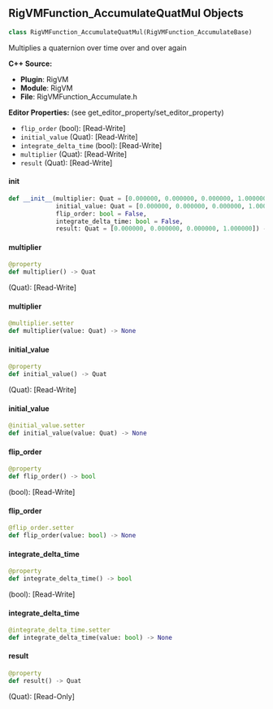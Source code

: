 ## RigVMFunction_AccumulateQuatMul Objects

```python
class RigVMFunction_AccumulateQuatMul(RigVMFunction_AccumulateBase)
```

Multiplies a quaternion over time over and over again

**C++ Source:**

- **Plugin**: RigVM
- **Module**: RigVM
- **File**: RigVMFunction_Accumulate.h

**Editor Properties:** (see get_editor_property/set_editor_property)

- ``flip_order`` (bool):  [Read-Write]
- ``initial_value`` (Quat):  [Read-Write]
- ``integrate_delta_time`` (bool):  [Read-Write]
- ``multiplier`` (Quat):  [Read-Write]
- ``result`` (Quat):  [Read-Write]

<a id="unreal.RigVMFunction_AccumulateQuatMul.__init__"></a>

#### __init__

```python
def __init__(multiplier: Quat = [0.000000, 0.000000, 0.000000, 1.000000],
             initial_value: Quat = [0.000000, 0.000000, 0.000000, 1.000000],
             flip_order: bool = False,
             integrate_delta_time: bool = False,
             result: Quat = [0.000000, 0.000000, 0.000000, 1.000000]) -> None
```

<a id="unreal.RigVMFunction_AccumulateQuatMul.multiplier"></a>

#### multiplier

```python
@property
def multiplier() -> Quat
```

(Quat):  [Read-Write]

<a id="unreal.RigVMFunction_AccumulateQuatMul.multiplier"></a>

#### multiplier

```python
@multiplier.setter
def multiplier(value: Quat) -> None
```

<a id="unreal.RigVMFunction_AccumulateQuatMul.initial_value"></a>

#### initial_value

```python
@property
def initial_value() -> Quat
```

(Quat):  [Read-Write]

<a id="unreal.RigVMFunction_AccumulateQuatMul.initial_value"></a>

#### initial_value

```python
@initial_value.setter
def initial_value(value: Quat) -> None
```

<a id="unreal.RigVMFunction_AccumulateQuatMul.flip_order"></a>

#### flip_order

```python
@property
def flip_order() -> bool
```

(bool):  [Read-Write]

<a id="unreal.RigVMFunction_AccumulateQuatMul.flip_order"></a>

#### flip_order

```python
@flip_order.setter
def flip_order(value: bool) -> None
```

<a id="unreal.RigVMFunction_AccumulateQuatMul.integrate_delta_time"></a>

#### integrate_delta_time

```python
@property
def integrate_delta_time() -> bool
```

(bool):  [Read-Write]

<a id="unreal.RigVMFunction_AccumulateQuatMul.integrate_delta_time"></a>

#### integrate_delta_time

```python
@integrate_delta_time.setter
def integrate_delta_time(value: bool) -> None
```

<a id="unreal.RigVMFunction_AccumulateQuatMul.result"></a>

#### result

```python
@property
def result() -> Quat
```

(Quat):  [Read-Only]

<a id="unreal.RigUnit_AccumulateQuatMul"></a>